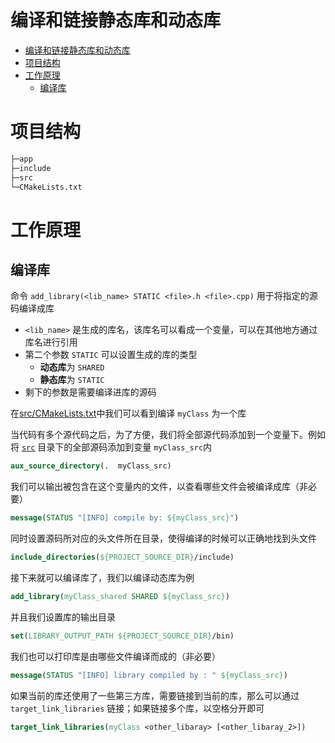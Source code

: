 # 编译和链接静态库和动态库
- [编译和链接静态库和动态库](#编译和链接静态库和动态库)
- [项目结构](#项目结构)
- [工作原理](#工作原理)
  - [编译库](#编译库)
# 项目结构
```bash
├─app
├─include
├─src
└─CMakeLists.txt
```

# 工作原理
## 编译库
命令 `add_library(<lib_name> STATIC <file>.h <file>.cpp)` 用于将指定的源码编译成库
- `<lib_name>` 是生成的库名，该库名可以看成一个变量，可以在其他地方通过库名进行引用
- 第二个参数 `STATIC` 可以设置生成的库的类型
  - **动态库**为 `SHARED`
  - **静态库**为 `STATIC`
- 剩下的参数是需要编译进库的源码

在[src/CMakeLists.txt](src/CMakeLists.txt)中我们可以看到编译 `myClass` 为一个库

当代码有多个源代码之后，为了方便，我们将全部源代码添加到一个变量下。例如将 [`src`](src) 目录下的全部源码添加到变量 `myClass_src`内 
```cmake
aux_source_directory(.  myClass_src)
```
我们可以输出被包含在这个变量内的文件，以查看哪些文件会被编译成库（非必要）
```cmake
message(STATUS "[INFO] compile by: ${myClass_src}")
```
同时设置源码所对应的头文件所在目录，使得编译的时候可以正确地找到头文件
```cmake
include_directories(${PROJECT_SOURCE_DIR}/include)
```

接下来就可以编译库了，我们以编译动态库为例
```cmake
add_library(myClass_shared SHARED ${myClass_src})
```
并且我们设置库的输出目录
```cmake
set(LIBRARY_OUTPUT_PATH ${PROJECT_SOURCE_DIR}/bin)
```
我们也可以打印库是由哪些文件编译而成的（非必要）
```cmake
message(STATUS "[INFO] library compiled by : " ${myClass_src})
```
如果当前的库还使用了一些第三方库，需要链接到当前的库，那么可以通过 `target_link_libraries` 链接；如果链接多个库，以空格分开即可
```cmake
target_link_libraries(myClass <other_libaray> [<other_libaray_2>])
```
